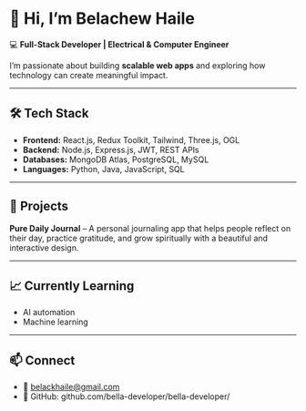 # 👋 Hi, I’m Belachew Haile

💻 **Full-Stack Developer | Electrical & Computer Engineer**  

I’m passionate about building **scalable web apps** and exploring how technology can create meaningful impact.  

---

## 🛠 Tech Stack  
- **Frontend:** React.js, Redux Toolkit, Tailwind, Three.js, OGL  
- **Backend:** Node.js, Express.js, JWT, REST APIs  
- **Databases:** MongoDB Atlas, PostgreSQL, MySQL  
- **Languages:** Python, Java, JavaScript, SQL  

---

## 🚀 Projects  
**Pure Daily Journal** – A personal journaling app that helps people reflect on their day, practice gratitude, and grow spiritually with a beautiful and interactive design.  
  

---

## 📈 Currently Learning  
- AI automation
-  Machine learning


---

## 📫 Connect  
- 📧 belackhaile@gmail.com  
- 🐙 GitHub:  github.com/bella-developer/bella-developer/ 


<!--
**bella-developer/bella-developer** is a ✨ _special_ ✨ repository because its `README.md` (this file) appears on your GitHub profile.

Here are some ideas to get you started:

- 🔭 I’m currently working on ...
- 🌱 I’m currently learning ...
- 👯 I’m looking to collaborate on ...
- 🤔 I’m looking for help with ...
- 💬 Ask me about ...
- 📫 How to reach me: ...
- 😄 Pronouns: ...
- ⚡ Fun fact: ...
-->
